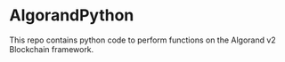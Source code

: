 # AlgorandPython
This repo contains python code to perform functions on the Algorand v2 Blockchain framework.
